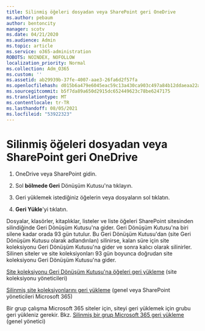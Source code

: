 ```yaml
---
title: Silinmiş öğeleri dosyadan veya SharePoint geri OneDrive
ms.author: pebaum
author: bentoncity
manager: scotv
ms.date: 04/21/2020
ms.audience: Admin
ms.topic: article
ms.service: o365-administration
ROBOTS: NOINDEX, NOFOLLOW
localization_priority: Normal
ms.collection: Adm_O365
ms.custom: ''
ms.assetid: ab29939b-37fe-4007-aae3-26fa6d2f57fa
ms.openlocfilehash: d015b6a479e6045eac59c13a430ca903c497a84b12ddaeaa22aeec9fae88f4e0
ms.sourcegitcommit: b5f7da89a650d2915dc652449623c78be6247175
ms.translationtype: MT
ms.contentlocale: tr-TR
ms.lasthandoff: 08/05/2021
ms.locfileid: "53922323"
---
```

# <a name="restore-deleted-items-from-sharepoint-or-onedrive"></a>Silinmiş öğeleri dosyadan veya SharePoint geri OneDrive

1. OneDrive veya SharePoint gidin.
    
2. Sol **bölmede Geri** Dönüşüm Kutusu'na tıklayın. 
    
3. Geri yüklemek istediğiniz öğelerin veya dosyaların sol tıklatın.
    
4. **Geri Yükle**'yi tıklatın. 
    
Dosyalar, klasörler, kitaplıklar, listeler ve liste öğeleri SharePoint sitesinden silindiğinde Geri Dönüşüm Kutusu'na gider. Geri Dönüşüm Kutusu'na biri silene kadar orada 93 gün tutulur. Bu Geri Dönüşüm Kutusu'dan (site Geri Dönüşüm Kutusu olarak adlandırılan) silinirse, kalan süre için site koleksiyonu Geri Dönüşüm Kutusu'na gider ve sonra kalıcı olarak silinirler. Silinen siteler ve site koleksiyonları 93 gün boyunca doğrudan site koleksiyonu Geri Dönüşüm Kutusu'na gider.
  
[Site koleksiyonu Geri Dönüşüm Kutusu'na öğeleri geri yükleme](https://go.microsoft.com/fwlink/?linkid=867800) (site koleksiyonu yöneticileri) 
  
[Silinmiş site koleksiyonlarını geri yükleme](https://go.microsoft.com/fwlink/?linkid=867660) (genel veya SharePoint yöneticileri Microsoft 365) 
  
Bir grup çalışma Microsoft 365 siteler için, siteyi geri yüklemek için grubu geri yükleniz gerekir. Bkz. [Silinmiş bir grup Microsoft 365 geri yükleme](https://go.microsoft.com/fwlink/?linkid=867802) (genel yönetici) 
  

